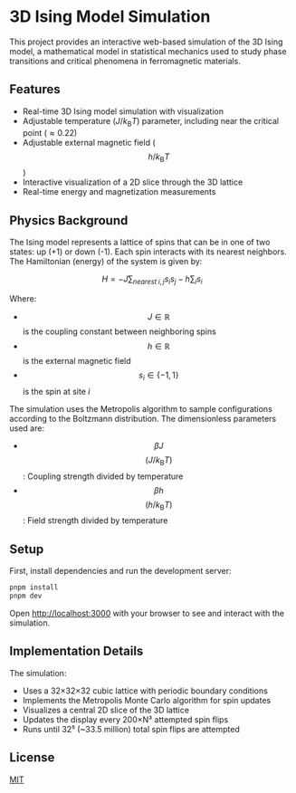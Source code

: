 # 3D Ising Model Simulation

This project provides an interactive web-based simulation of the 3D Ising model, a mathematical model in statistical mechanics used to study phase transitions and critical phenomena in ferromagnetic materials.

## Features

- Real-time 3D Ising model simulation with visualization
- Adjustable temperature ($J/k_{\mathrm B}T$) parameter, including near the critical point ($\approx 0.22$)
- Adjustable external magnetic field ($$h/k_{\mathrm B}T$$)
- Interactive visualization of a 2D slice through the 3D lattice
- Real-time energy and magnetization measurements

## Physics Background

The Ising model represents a lattice of spins that can be in one of two states: up (+1) or down (-1). Each spin interacts with its nearest neighbors. The Hamiltonian (energy) of the system is given by:

```math
H = -J \sum_{nearest\; i, j} s_{i} s_{j} - h \sum_{i} s_{i}
```

Where:

- $$J \in \mathbb{R}$$ is the coupling constant between neighboring spins
- $$h \in \mathbb{R}$$ is the external magnetic field
- $$s_{i} \in \lbrace-1, 1\rbrace$$ is the spin at site $i$

The simulation uses the Metropolis algorithm to sample configurations according to the Boltzmann distribution. The dimensionless parameters used are:

- $$\beta J$$ $$(J/k_{\mathrm B}T)$$: Coupling strength divided by temperature
- $$\beta h$$ $$(h/k_{\mathrm B}T)$$: Field strength divided by temperature

## Setup

First, install dependencies and run the development server:

```bash
pnpm install
pnpm dev
```

Open [http://localhost:3000](http://localhost:3000) with your browser to see and interact with the simulation.

## Implementation Details

The simulation:

- Uses a 32×32×32 cubic lattice with periodic boundary conditions
- Implements the Metropolis Monte Carlo algorithm for spin updates
- Visualizes a central 2D slice of the 3D lattice
- Updates the display every 200×N³ attempted spin flips
- Runs until 32⁵ (~33.5 million) total spin flips are attempted

## License

[MIT](https://choosealicense.com/licenses/mit/)
